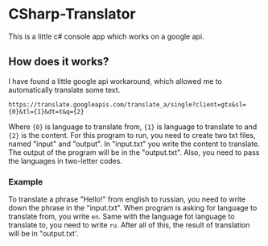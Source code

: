 # CSharp-Translator
This is a little c# console app which works on a google api.

## How does it works?
I have found a little google api workaround, which allowed me to automatically translate some text.

```
https://translate.googleapis.com/translate_a/single?client=gtx&sl={0}&tl={1}&dt=t&q={2}
```
Where `{0}` is language to translate from, `{1}` is language to translate to and `{2}` is the content.
For this program to run, you need to create two txt files, named "input" and "output". In "input.txt" you write the content to translate. The output of the program will be in the
"output.txt". Also, you need to pass the languages in two-letter codes.

### Example

To translate a phrase "Hello!" from english to russian, you need to write down the phrase in the "input.txt".
When program is asking for language to translate from, you write `en`.
Same with the language fot language to translate to, you need to write `ru`.
After all of this, the result of translation will be in "output.txt'.
